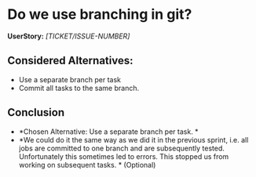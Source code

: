 # Do we use branching in git?
**UserStory:** *[TICKET/ISSUE-NUMBER]*

## Considered Alternatives:
* Use a separate branch per task
* Commit all tasks to the same branch.

## Conclusion
* *Chosen Alternative: Use a separate branch per task. *
* *We could do it the same way as we did it in the previous sprint, i.e. all jobs are committed to one branch and are subsequently tested. Unfortunately this sometimes led to errors. This stopped us from working on subsequent tasks. * (Optional)